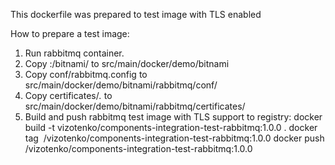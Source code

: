  This dockerfile was prepared to test image with TLS enabled
 
 How to prepare a test image:
 
 1. Run rabbitmq container.
 2. Copy <container id>:/bitnami/ to src/main/docker/demo/bitnami
 3. Copy conf/rabbitmq.config to src/main/docker/demo/bitnami/rabbitmq/conf/
 4. Copy certificates/*.*     to src/main/docker/demo/bitnami/rabbitmq/certificates/
 5. Build and push rabbitmq test image with TLS support to registry:
 docker build -t vizotenko/components-integration-test-rabbitmq:1.0.0 .
 docker tag <image id> <registry>/vizotenko/components-integration-test-rabbitmq:1.0.0
 docker push <registry>/vizotenko/components-integration-test-rabbitmq:1.0.0
 